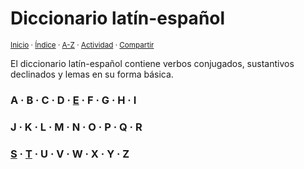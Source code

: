 # Diccionario latín-español
<sup>[Inicio](https://github.com/jucardus/jucardus.github.io/repo/blob/main/readme.md) · [Índice](https://github.com/jucardus/jucardus.github.io/repo/blob/main/readme.md#contenido) · [A-Z](https://github.com/jucardus/jucardus.github.io/repo/blob/main/indices/alfabetico.md) · [Actividad](https://github.com/jucardus/jucardus.github.io/repo/blob/main/indices/actividad.md) · [Compartir](https://x.com/intent/tweet?text=Diccionario%20lat%C3%ADn-espa%C3%B1ol%2C%20con%20formas%20derivadas%20y%20lemas.%0A%E2%86%92%20https%3A%2F%2Fgithub.com%2Fjucardus%2Frepo%2Fblob%2Fmain%2Findices%2Flatin-espanol.md%0A%0A%23dccrs_jucardus%0A%40jucardus)</sup>

El diccionario latín-español contiene verbos conjugados, sustantivos declinados y lemas en su forma básica.

### A · B · C · D · [E](https://github.com/jucardus/jucardus.github.io/repo/blob/main/indices/latin-espanol-e.md) · F · G · H · I
### J · K · L · M · N · O · P · Q · R
### [S](https://github.com/jucardus/jucardus.github.io/repo/blob/main/indices/latin-espanol-s.md) · [T](https://github.com/jucardus/jucardus.github.io/repo/blob/main/indices/latin-espanol-t.md) · U · V · W · X · Y · Z
